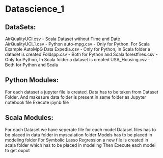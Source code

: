 # Datascience_1

## DataSets:
  AirQualityUCI.csv   - Scala Dataset without Time and Date
  AirQualityUCI_1.csv - Python 
  auto-mpg.csv  - Only for Python. For Scala Example AutoMpG Data
  Expedia.csv - Only for Python, In Scala folder a dataset is created
  Foldspp.csv - Both for Python and Scala
  forestfires.csv - Only for Python, In Scala folder a dataset is created
  USA_Housing.csv - Both for Python and Scala
  
  
## Python Modules:

  For each dataset a jupyter file is created.
  Data has to be taken from Dataset Folder.
  And makesure data folder is present in same folder as Jupyter notebook file
  Execute ipynb file 
  
## Scala Modules:
  For each Dataset we have seperate file for each model
  Dataset files has to be placed in data folder in myscalation folder
  Models has to be placed in modeling folder
  For Symbolic Lasso Regression a new file is created in scala folder which has to be placed in modeling
  Then Execute each model to get ouput
  
  





